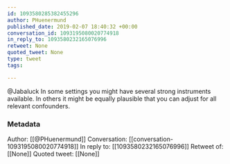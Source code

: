 ```yaml
---
id: 1093580285382455296
author: PHuenermund
published_date: 2019-02-07 18:40:32 +00:00
conversation_id: 1093195080020774918
in_reply_to: 1093580232165076996
retweet: None
quoted_tweet: None
type: tweet
tags:

---
```


@Jabaluck In some settings you might have several strong instruments available. In others it might be equally plausible that you can adjust for all relevant confounders.

### Metadata

Author: [[@PHuenermund]]
Conversation: [[conversation-1093195080020774918]]
In reply to: [[1093580232165076996]]
Retweet of: [[None]]
Quoted tweet: [[None]]
